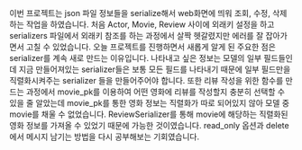 이번 프로젝트는 json 파일 정보들을 serialize해서 web화면에 띄워 조회, 수정, 삭제하는 작업을 하였습니다. 처음 Actor, Movie, Review 사이에 외래키 설정을 하고 serializers 파일에서 외래키 참조를 하는 과정에서 살짝 헷갈렸지만 에러를 잘 잡아가면서 고칠 수 있었습니다. 오늘 프로젝트를 진행하면서 새롭게 알게 된 주요한 점은 serializer를 계속 새로 만드는 이유입니다. 나타내고 싶은 정보는 모델의 일부 필드들인데 지금 만들어져있는 serializer들은 보통 모든 필드를 나타내기 때문에 일부 필드만을 직렬화시켜주는 serializer 들을 만들어주어야 합니다. 또한 리뷰 작성을 위한 함수를 만드는 과정에서 movie_pk를 이용하여 어떤 영화에 리뷰를 작성할지 충분히 선택할 수 있을 줄 알았는데 movie_pk를 통한 영화 정보는 직렬화가 따로 되어있지 않아 모델 중 movie를 채울 수 없었습니다. ReviewSerializer를 통해 movie에 해당하는 직렬화된 영화 정보를 가져올 수 있었기 때문에 가능한 것이였습니다. read_only 옵션과 delete에서 메시지 남기는 방법을 다시 공부해보는 기회였습니다.